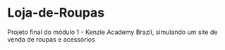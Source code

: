 # Loja-de-Roupas
Projeto final do módulo 1 - Kenzie Academy Brazil, simulando um site de venda de roupas e acessórios
